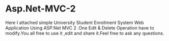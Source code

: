 # Asp.Net-MVC-2
Here I attached simple University Student Enrollment System Web Application Using ASP.Net MVC 2 .One Edit &amp; Delete Operation have to modify.You all free to use it ,edit and share it.Feel free to ask any questions. 
